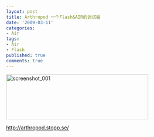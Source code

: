 ```yaml
---
layout: post
title: Arthropod 一个Flash&AIR的调试器
date: '2009-03-11'
categories:
- Air
tags:
- Air
- Flash
published: true
comments: true
---
```

<p><img class="alignnone size-full wp-image-378" title="screenshot_001" src="{{urls.media}}/2009/03/screenshot_001.png" alt="screenshot_001" width="388" height="122" /></p>

<p><a href="http://arthropod.stopp.se/" target="_blank">http://arthropod.stopp.se/</a></p>

